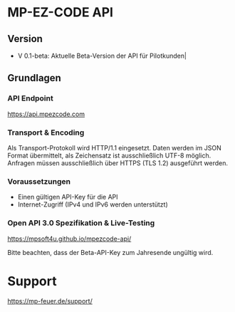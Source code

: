 
# MP-EZ-CODE API

## Version

 * V 0.1-beta: Aktuelle Beta-Version der API für Pilotkunden|



## Grundlagen

### API Endpoint

https://api.mpezcode.com


### Transport & Encoding

Als Transport-Protokoll wird HTTP/1.1 eingesetzt. Daten werden im JSON Format übermittelt, als
Zeichensatz ist ausschließlich UTF-8 möglich.
Anfragen müssen ausschließlich über HTTPS (TLS 1.2) ausgeführt werden.

### Voraussetzungen

 * Einen gültigen API-Key für die API
 * Internet-Zugriff (IPv4 und IPv6 werden unterstützt)


### Open API 3.0 Spezifikation & Live-Testing

https://mpsoft4u.github.io/mpezcode-api/


Bitte beachten, dass der Beta-API-Key zum Jahresende ungültig wird.


# Support

https://mp-feuer.de/support/


